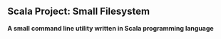 ## **Scala Project: Small Filesystem**

**A small command line utility written in Scala programming language**

